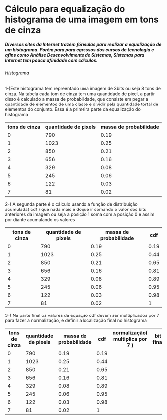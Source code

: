 <h1>Cálculo para equalização do histograma de uma imagem em tons de cinza</h1>

<h5>Diversos sites da Internet trazém fórmulas para realizar a equalização de um histograma. Porém para para egressos dos cursos de tecnologia e afins como Análise Desenvolvimento de Sistemas, Sistemas para Internet tem pouca afinidade com cálculos.</h5>
<h6>Histograma</h6>

<p>1-)Este histograma tem repreentado uma imagem de 3bits ou seja 8 tons de cinza. Na tabela cada tom de cinza tem uma quantidade de pixel, a partir disso é calculado a massa de probabilidade, que consiste em pegar a quantidade de elementos de uma classe e dividir pela quantidade tortal de elementos do conjunto. Essa é a primeira parte da equalização do histograma </p>

<table>
	<tr>
		<th>tons de cinza</th>
		<th>quantidade de pixels </th>
		<th>massa de probabilidade</th>
	</tr>
	<tr>
		<td>0</td>
		<td>790</td>
		<td>0.19</td>
	</tr>
	<tr>
		<td>1</td>
		<td>1023</td>
		<td>0.25</td>
	</tr>
	<tr>
		<td>2</td>
		<td>850</td>
		<td>0.21</td>
	</tr>
	<tr>
		<td>3</td>
		<td>656</td>
		<td>0.16</td>
	</tr>
	<tr>
		<td>4</td>
		<td>329</td>
		<td>0.08</td>
	</tr>
	<tr>
		<td>5</td>
		<td>245</td>
		<td>0.06</td>
	</tr>
	<tr>
		<td>6</td>
		<td>122</td>
		<td>0.03</td>
	</tr>
	<tr>
		<td>7</td>
		<td>81</td>
		<td>0.02</td>
	</tr>

	
	
</table>


<p>2-) A segunda parte é o cálculo usando a função de distribuição acumulada( cdf ) que nada mais é doque ir somando o valor dos bits anteriores da imagem ou seja a posição 1 soma com a posição 0 e assim por diante acumulando os valores</p>

<table>
	<tr>
		<th>tons de cinza</th>
		<th>quantidade de pixels </th>
		<th>massa de probabilidade</th>
		<th>cdf</th>
	</tr>
	<tr>
		<td>0</td>
		<td>790</td>
		<td>0.19</td>
		<td>0.19</td>
	</tr>
	<tr>
		<td>1</td>
		<td>1023</td>
		<td>0.25</td>
		<td>0.44</td>
	</tr>
	<tr>
		<td>2</td>
		<td>850</td>
		<td>0.21</td>
		<td>0.65</td>
	</tr>
	<tr>
		<td>3</td>
		<td>656</td>
		<td>0.16</td>
		<td>0.81</td>
	</tr>
	<tr>
		<td>4</td>
		<td>329</td>
		<td>0.08</td>
		<td>0.89</td>
	</tr>
	<tr>
		<td>5</td>
		<td>245</td>
		<td>0.06</td>
		<td>0.95</td>
	</tr>
	<tr>
		<td>6</td>
		<td>122</td>
		<td>0.03</td>
		<td>0.98</td>
	</tr>
	<tr>
		<td>7</td>
		<td>81</td>
		<td>0.02</td>
		<td>1</td>
	</tr>

	
	
</table>

<p>3-) Na parte final os valores da equação cdf devem ser multiplicados por 7 para fazer a normalização, e definir a localização final no histograma</p>

<table>
	<tr>
		<th>tons de cinza</th>
		<th>quantidade de pixels </th>
		<th>massa de probabilidade</th>
		<th>cdf</th>
		<th>normalização( multiplica por 7 )</th>
		<th>bit final</th>
		<th>valor da massa</th>
	</tr>
	<tr>
		<td>0</td>
		<td>790</td>
		<td>0.19</td>
		<td>0.19</td>
	</tr>
	<tr>
		<td>1</td>
		<td>1023</td>
		<td>0.25</td>
		<td>0.44</td>
	</tr>
	<tr>
		<td>2</td>
		<td>850</td>
		<td>0.21</td>
		<td>0.65</td>
	</tr>
	<tr>
		<td>3</td>
		<td>656</td>
		<td>0.16</td>
		<td>0.81</td>
	</tr>
	<tr>
		<td>4</td>
		<td>329</td>
		<td>0.08</td>
		<td>0.89</td>
	</tr>
	<tr>
		<td>5</td>
		<td>245</td>
		<td>0.06</td>
		<td>0.95</td>
	</tr>
	<tr>
		<td>6</td>
		<td>122</td>
		<td>0.03</td>
		<td>0.98</td>
	</tr>
	<tr>
		<td>7</td>
		<td>81</td>
		<td>0.02</td>
		<td>1</td>
	</tr>

	
	
</table>
